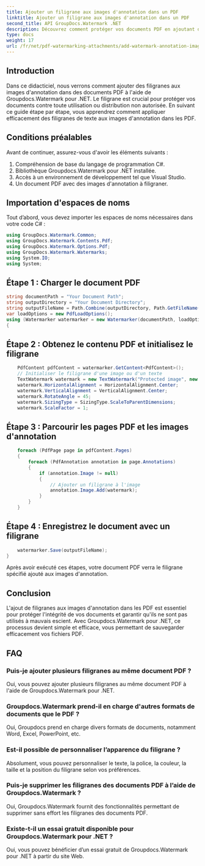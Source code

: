 ```yaml
---
title: Ajouter un filigrane aux images d'annotation dans un PDF
linktitle: Ajouter un filigrane aux images d'annotation dans un PDF
second_title: API GroupDocs.Watermark .NET
description: Découvrez comment protéger vos documents PDF en ajoutant des filigranes aux images d'annotation à l'aide de Groupdocs.Watermark for .NET.
type: docs
weight: 17
url: /fr/net/pdf-watermarking-attachments/add-watermark-annotation-images-pdf/
---
```

## Introduction
Dans ce didacticiel, nous verrons comment ajouter des filigranes aux images d'annotation dans des documents PDF à l'aide de Groupdocs.Watermark pour .NET. Le filigrane est crucial pour protéger vos documents contre toute utilisation ou distribution non autorisée. En suivant ce guide étape par étape, vous apprendrez comment appliquer efficacement des filigranes de texte aux images d'annotation dans les PDF.
## Conditions préalables
Avant de continuer, assurez-vous d'avoir les éléments suivants :
1. Compréhension de base du langage de programmation C#.
2. Bibliothèque Groupdocs.Watermark pour .NET installée.
3. Accès à un environnement de développement tel que Visual Studio.
4. Un document PDF avec des images d'annotation à filigraner.

## Importation d'espaces de noms
Tout d’abord, vous devez importer les espaces de noms nécessaires dans votre code C# :
```csharp
using GroupDocs.Watermark.Common;
using GroupDocs.Watermark.Contents.Pdf;
using GroupDocs.Watermark.Options.Pdf;
using GroupDocs.Watermark.Watermarks;
using System.IO;
using System;
```
## Étape 1 : Charger le document PDF
```csharp
string documentPath = "Your Document Path";
string outputDirectory = "Your Document Directory";
string outputFileName = Path.Combine(outputDirectory, Path.GetFileName(documentPath));
var loadOptions = new PdfLoadOptions();
using (Watermarker watermarker = new Watermarker(documentPath, loadOptions))
{
```
## Étape 2 : Obtenez le contenu PDF et initialisez le filigrane
```csharp
    PdfContent pdfContent = watermarker.GetContent<PdfContent>();
    // Initialiser le filigrane d'une image ou d'un texte
    TextWatermark watermark = new TextWatermark("Protected image", new Font("Arial", 8));
    watermark.HorizontalAlignment = HorizontalAlignment.Center;
    watermark.VerticalAlignment = VerticalAlignment.Center;
    watermark.RotateAngle = 45;
    watermark.SizingType = SizingType.ScaleToParentDimensions;
    watermark.ScaleFactor = 1;
```
## Étape 3 : Parcourir les pages PDF et les images d'annotation
```csharp
    foreach (PdfPage page in pdfContent.Pages)
    {
        foreach (PdfAnnotation annotation in page.Annotations)
        {
            if (annotation.Image != null)
            {
                // Ajouter un filigrane à l'image
                annotation.Image.Add(watermark);
            }
        }
    }
```
## Étape 4 : Enregistrez le document avec un filigrane
```csharp
    watermarker.Save(outputFileName);
}
```
Après avoir exécuté ces étapes, votre document PDF verra le filigrane spécifié ajouté aux images d'annotation.

## Conclusion
L'ajout de filigranes aux images d'annotation dans les PDF est essentiel pour protéger l'intégrité de vos documents et garantir qu'ils ne sont pas utilisés à mauvais escient. Avec Groupdocs.Watermark pour .NET, ce processus devient simple et efficace, vous permettant de sauvegarder efficacement vos fichiers PDF.
## FAQ
### Puis-je ajouter plusieurs filigranes au même document PDF ?
Oui, vous pouvez ajouter plusieurs filigranes au même document PDF à l'aide de Groupdocs.Watermark pour .NET.
### Groupdocs.Watermark prend-il en charge d'autres formats de documents que le PDF ?
Oui, Groupdocs prend en charge divers formats de documents, notamment Word, Excel, PowerPoint, etc.
### Est-il possible de personnaliser l’apparence du filigrane ?
Absolument, vous pouvez personnaliser le texte, la police, la couleur, la taille et la position du filigrane selon vos préférences.
### Puis-je supprimer les filigranes des documents PDF à l’aide de Groupdocs.Watermark ?
Oui, Groupdocs.Watermark fournit des fonctionnalités permettant de supprimer sans effort les filigranes des documents PDF.
### Existe-t-il un essai gratuit disponible pour Groupdocs.Watermark pour .NET ?
Oui, vous pouvez bénéficier d’un essai gratuit de Groupdocs.Watermark pour .NET à partir du site Web.